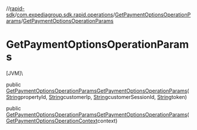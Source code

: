 //[rapid-sdk](../../../index.md)/[com.expediagroup.sdk.rapid.operations](../index.md)/[GetPaymentOptionsOperationParams](index.md)/[GetPaymentOptionsOperationParams](-get-payment-options-operation-params.md)

# GetPaymentOptionsOperationParams

[JVM]\

public [GetPaymentOptionsOperationParams](index.md)[GetPaymentOptionsOperationParams](-get-payment-options-operation-params.md)([String](https://docs.oracle.com/javase/8/docs/api/java/lang/String.html)propertyId, [String](https://docs.oracle.com/javase/8/docs/api/java/lang/String.html)customerIp, [String](https://docs.oracle.com/javase/8/docs/api/java/lang/String.html)customerSessionId, [String](https://docs.oracle.com/javase/8/docs/api/java/lang/String.html)token)

public [GetPaymentOptionsOperationParams](index.md)[GetPaymentOptionsOperationParams](-get-payment-options-operation-params.md)([GetPaymentOptionsOperationContext](../-get-payment-options-operation-context/index.md)context)
